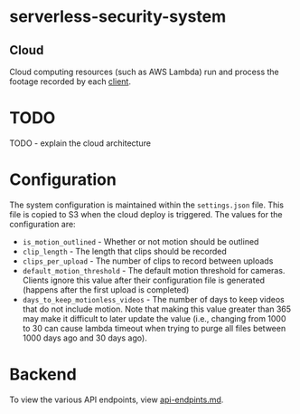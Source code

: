 # serverless-security-system
## Cloud
Cloud computing resources (such as AWS Lambda) run and process the footage recorded by each [client](../cloud/README.md).

# TODO
TODO - explain the cloud architecture

# Configuration
The system configuration is maintained within the `settings.json` file. This file is copied to S3 when the cloud deploy is triggered. The values for the configuration are:

- `is_motion_outlined` - Whether or not motion should be outlined
- `clip_length` - The length that clips should be recorded
- `clips_per_upload` - The number of clips to record between uploads
- `default_motion_threshold` - The default motion threshold for cameras. Clients ignore this value after their configuration file is generated (happens after the first upload is completed)
- `days_to_keep_motionless_videos` - The number of days to keep videos that do not include motion. Note that making this value greater than 365 may make it difficult to later update the value (i.e., changing from 1000 to 30 can cause lambda timeout when trying to purge all files between 1000 days ago and 30 days ago).

# Backend
To view the various API endpoints, view [api-endpints.md](./api-endpoints.md).

